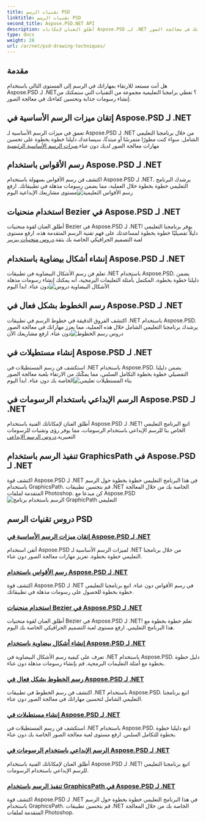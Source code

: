 ```yaml
---
title: تقنيات الرسم PSD
linktitle: تقنيات الرسم PSD
second_title: Aspose.PSD.NET API
description: أطلق العنان لإمكانات Aspose.PSD لـ .NET من خلال برامجنا التعليمية! أتقن ميزات الرسم الأساسية وأنشئ رسومات مذهلة وارفع مهاراتك في معالجة الصور.
type: docs
weight: 28
url: /ar/net/psd-drawing-techniques/
---
```


## مقدمة

هل أنت مستعد للارتقاء بمهاراتك في الرسم إلى المستوى التالي باستخدام Aspose.PSD لـ .NET؟ تغطي برامجنا التعليمية مجموعة من التقنيات التي ستمكنك من إنشاء رسومات جذابة وتحسين كفاءتك في معالجة الصور.

## إتقان ميزات الرسم الأساسية في Aspose.PSD لـ .NET

 تعمق في ميزات الرسم الأساسية لـ Aspose.PSD لـ .NET من خلال برنامجنا التعليمي الشامل. سواء كنت مطورًا متمرسًا أو مبتدئًا، سيساعدك دليلنا خطوة بخطوة على تحسين مهارات معالجة الصور لديك دون عناء.[ميزات الرسم الأساسية الرئيسية](./mastering-core-drawing-features/)

## رسم الأقواس باستخدام Aspose.PSD لـ .NET

 اكتشف فن رسم الأقواس بسهولة باستخدام Aspose.PSD لـ .NET. يرشدك البرنامج التعليمي خطوة بخطوة خلال العملية، مما يضمن رسومات مذهلة في تطبيقاتك. ارفع مستوى مشاريعك الإبداعية اليوم![رسم الأقواس التعليمية](./drawing-arcs/)

## استخدام منحنيات Bezier في Aspose.PSD لـ .NET

 أطلق العنان لقوة منحنيات Bezier في Aspose.PSD لـ .NET! يوفر برنامجنا التعليمي دليلاً تفصيليًا خطوة بخطوة لمساعدتك على فهم تقنية الرسم المتقدمة هذه. ارفع مستوى لعبة التصميم الجرافيكي الخاصة بك بثقة.[دروس منحنيات بيزيير](./utilizing-bezier-curves/)

## إنشاء أشكال بيضاوية باستخدام Aspose.PSD لـ .NET

 تعلم فن رسم الأشكال البيضاوية في تطبيقات .NET باستخدام Aspose.PSD. يضمن دليلنا خطوة بخطوة، المكتمل بأمثلة التعليمات البرمجية، أنه يمكنك إنشاء رسومات مذهلة دون عناء. ابدأ اليوم![الأشكال البيضاوية دروس](./creating-elliptical-shapes/)

## رسم الخطوط بشكل فعال في Aspose.PSD لـ .NET

 اكتشف الفروق الدقيقة في خطوط الرسم في تطبيقات .NET باستخدام Aspose.PSD. يرشدك برنامجنا التعليمي الشامل خلال هذه العملية، مما يعزز مهاراتك في معالجة الصور دون عناء. ارفع مشاريعك الآن![دروس رسم الخطوط](./drawing-lines-effectively/)

## إنشاء مستطيلات في Aspose.PSD لـ .NET

استكشف فن رسم المستطيلات في .NET باستخدام Aspose.PSD. يضمن دليلنا التفصيلي خطوة بخطوة التكامل السلس، مما يمكّنك من الارتقاء بلعبة معالجة الصور الخاصة بك دون عناء. ابدأ اليوم![بناء المستطيلات تعليمي](./constructing-rectangles/)

## الرسم الإبداعي باستخدام الرسومات في Aspose.PSD لـ .NET

 أطلق العنان لإمكاناتك الفنية باستخدام Aspose.PSD لـ .NET! اتبع البرنامج التعليمي الخاص بنا للرسم الإبداعي باستخدام الرسومات، مما يوفر رؤى وتقنيات للرسومات التعبيرية.[دروس الرسم الإبداعي](./creative-drawing-using-graphics/)

## تنفيذ الرسم باستخدام GraphicsPath في Aspose.PSD لـ .NET

 اكتشف قوة Aspose.PSD لـ .NET في هذا البرنامج التعليمي خطوة بخطوة حول الرسم باستخدام GraphicsPath. قم بتحسين تطبيقات .NET الخاصة بك من خلال المعالجة المتقدمة لملفات Photoshop. كن مبدعا مع Aspose.PSD![الرسم باستخدام برنامج GraphicPath التعليمي](./implementing-drawing-with-graphicspath/)

## دروس تقنيات الرسم PSD
### [إتقان ميزات الرسم الأساسية في Aspose.PSD لـ .NET](./mastering-core-drawing-features/)
أتقن استخدام Aspose.PSD لميزات الرسم الأساسية لـ .NET من خلال برنامجنا التعليمي خطوة بخطوة. تعزيز مهارات معالجة الصور دون عناء.
### [رسم الأقواس باستخدام Aspose.PSD لـ .NET](./drawing-arcs/)
اكتشف قوة Aspose.PSD لـ .NET في رسم الأقواس دون عناء. اتبع برنامجنا التعليمي خطوة بخطوة للحصول على رسومات مذهلة في تطبيقاتك.
### [استخدام منحنيات Bezier في Aspose.PSD لـ .NET](./utilizing-bezier-curves/)
أطلق العنان لقوة منحنيات Bezier في Aspose.PSD لـ .NET! تعلم خطوة بخطوة مع هذا البرنامج التعليمي. ارفع مستوى لعبة التصميم الجرافيكي الخاصة بك اليوم.
### [إنشاء أشكال بيضاوية باستخدام Aspose.PSD لـ .NET](./creating-elliptical-shapes/)
تعرف على كيفية رسم الأشكال البيضاوية في .NET باستخدام Aspose.PSD. دليل خطوة بخطوة مع أمثلة التعليمات البرمجية. قم بإنشاء رسومات مذهلة دون عناء.
### [رسم الخطوط بشكل فعال في Aspose.PSD لـ .NET](./drawing-lines-effectively/)
اكتشف فن رسم الخطوط في تطبيقات .NET باستخدام Aspose.PSD. اتبع برنامجنا التعليمي الشامل لتحسين مهاراتك في معالجة الصور دون عناء.
### [إنشاء مستطيلات في Aspose.PSD لـ .NET](./constructing-rectangles/)
استكشف فن رسم المستطيلات في .NET باستخدام Aspose.PSD. اتبع دليلنا خطوة بخطوة للتكامل السلس. ارفع مستوى لعبة معالجة الصور الخاصة بك دون عناء.
### [الرسم الإبداعي باستخدام الرسومات في Aspose.PSD لـ .NET](./creative-drawing-using-graphics/)
أطلق العنان لإمكاناتك الفنية باستخدام Aspose.PSD لـ .NET! اتبع برنامجنا التعليمي للرسم الإبداعي باستخدام الرسومات.
### [تنفيذ الرسم باستخدام GraphicsPath في Aspose.PSD لـ .NET](./implementing-drawing-with-graphicspath/)
اكتشف قوة Aspose.PSD لـ .NET في هذا البرنامج التعليمي خطوة بخطوة حول الرسم باستخدام GraphicsPath. قم بتحسين تطبيقات .NET الخاصة بك من خلال المعالجة المتقدمة لملفات Photoshop.